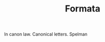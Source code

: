 ---
title: Formata
letter: F
permalink: "/definitions/bld-formata.html"
body: In canon law. Canonical letters. Spelman
published_at: '2018-07-07'
source: Black's Law Dictionary 2nd Ed (1910)
layout: post
---